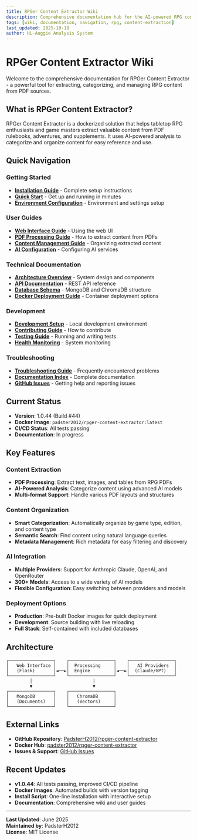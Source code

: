 ```yaml
---
title: RPGer Content Extractor Wiki
description: Comprehensive documentation hub for the AI-powered RPG content extraction system
tags: [wiki, documentation, navigation, rpg, content-extraction]
last_updated: 2025-10-18
author: HL-Auggie Analysis System
---
```


# RPGer Content Extractor Wiki

Welcome to the comprehensive documentation for RPGer Content Extractor - a powerful tool for extracting, categorizing, and managing RPG content from PDF sources.

## What is RPGer Content Extractor?

RPGer Content Extractor is a dockerized solution that helps tabletop RPG enthusiasts and game masters extract valuable content from PDF rulebooks, adventures, and supplements. It uses AI-powered analysis to categorize and organize content for easy reference and use.

## Quick Navigation

### Getting Started
- **[Installation Guide](Installation-Guide.md)** - Complete setup instructions
- **[Quick Start](Quick-Start.md)** - Get up and running in minutes
- **[Environment Configuration](deployment/environment-configuration.md)** - Environment and settings setup

### User Guides
- **[Web Interface Guide](user-guides/web-interface-guide.md)** - Using the web UI
- **[PDF Processing Guide](user-guides/pdf-processing-guide.md)** - How to extract content from PDFs
- **[Content Management Guide](user-guides/content-management-guide.md)** - Organizing extracted content
- **[AI Configuration](AI_CONFIGURATION.md)** - Configuring AI services

### Technical Documentation
- **[Architecture Overview](architecture/architecture-overview.md)** - System design and components
- **[API Documentation](api/api-reference.md)** - REST API reference
- **[Database Schema](architecture/database-schema.md)** - MongoDB and ChromaDB structure
- **[Docker Deployment Guide](deployment/docker-deployment-guide.md)** - Container deployment options

### Development
- **[Development Setup](development/development-setup.md)** - Local development environment
- **[Contributing Guide](development/contributing-guide.md)** - How to contribute
- **[Testing Guide](development/testing-guide.md)** - Running and writing tests
- **[Health Monitoring](operations/health-monitoring.md)** - System monitoring

### Troubleshooting
- **[Troubleshooting Guide](operations/troubleshooting-guide.md)** - Frequently encountered problems
- **[Documentation Index](index.md)** - Complete documentation
- **[GitHub Issues](../issues.md)** - Getting help and reporting issues

## Current Status

- **Version**: 1.0.44 (Build #44)
- **Docker Image**: `padster2012/rpger-content-extractor:latest`
- **CI/CD Status**: All tests passing
- **Documentation**: In progress

## Key Features

### Content Extraction
- **PDF Processing**: Extract text, images, and tables from RPG PDFs
- **AI-Powered Analysis**: Categorize content using advanced AI models
- **Multi-format Support**: Handle various PDF layouts and structures

### Content Organization
- **Smart Categorization**: Automatically organize by game type, edition, and content type
- **Semantic Search**: Find content using natural language queries
- **Metadata Management**: Rich metadata for easy filtering and discovery

### AI Integration
- **Multiple Providers**: Support for Anthropic Claude, OpenAI, and OpenRouter
- **300+ Models**: Access to a wide variety of AI models
- **Flexible Configuration**: Easy switching between providers and models

### Deployment Options
- **Production**: Pre-built Docker images for quick deployment
- **Development**: Source building with live reloading
- **Full Stack**: Self-contained with included databases

## Architecture

```
┌─────────────────┐    ┌─────────────────┐    ┌─────────────────┐
│   Web Interface │    │  Processing     │    │   AI Providers  │
│   (Flask)       │◄──►│  Engine         │◄──►│  (Claude/GPT)   │
└─────────────────┘    └─────────────────┘    └─────────────────┘
         │                       │                       
         ▼                       ▼                       
┌─────────────────┐    ┌─────────────────┐              
│   MongoDB       │    │   ChromaDB      │              
│   (Documents)   │    │   (Vectors)     │              
└─────────────────┘    └─────────────────┘              
```

## External Links

- **GitHub Repository**: [PadsterH2012/rpger-content-extractor](https://github.com/PadsterH2012/rpger-content-extractor)
- **Docker Hub**: [padster2012/rpger-content-extractor](https://hub.docker.com/r/padster2012/rpger-content-extractor)
- **Issues & Support**: [GitHub Issues](https://github.com/PadsterH2012/rpger-content-extractor/issues)

## Recent Updates

- **v1.0.44**: All tests passing, improved CI/CD pipeline
- **Docker Images**: Automated builds with version tagging
- **Install Script**: One-line installation with interactive setup
- **Documentation**: Comprehensive wiki and user guides

---

**Last Updated**: June 2025  
**Maintained by**: PadsterH2012  
**License**: MIT License
